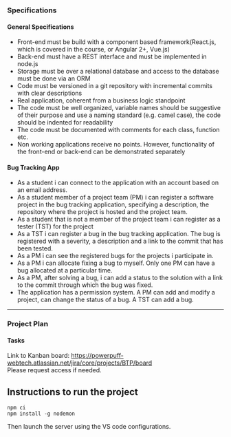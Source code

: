 ### Specifications
#### General Specifications
- Front-end must be build with a component based framework(React.js, which is covered in the course, or Angular 2+, Vue.js)
- Back-end must have a REST interface and must be implemented in node.js
- Storage must be over a relational database and access to the database must be done via an ORM
- Code must be versioned in a git repository with incremental commits with clear descriptions
- Real application, coherent from a business logic standpoint
- The code must be well organized, variable names should be suggestive of their purpose and use a naming standard (e.g. camel case), the code should be indented for readability
- The code must be documented with comments for each class, function etc.
- Non working applications receive no points. However, functionality of the front-end or back-end can be demonstrated separately

#### Bug Tracking App
- As a student i can connect to the application with an account based on an email address.
- As a student member of a project team (PM) i can register a software project in the bug tracking application, specifying a description, the repository where the project is hosted and the project team.
- As a student that is not a member of the project team i can register as a tester (TST) for the project
- As a TST i can register a bug in the bug tracking application. The bug is registered with a severity, a description and a link to the commit that has been tested.
- As a PM i can see the registered bugs for the projects i participate in.
- As a PM i can allocate fixing a bug to myself. Only one PM can have a bug allocated at a particular time.
- As a PM, after solving a bug, i can add a status to the solution with a link to the commit through which the bug was fixed.
- The application has  a permission system. A PM can add and modify a project, can change the status of a bug. A TST can add a bug.
---
### Project Plan
#### Tasks
Link to Kanban board: https://powerpuff-webtech.atlassian.net/jira/core/projects/BTP/board \
Please request access if needed.

## Instructions to run the project
```
npm ci
npm install -g nodemon
```
Then launch the server using the VS code configurations.
